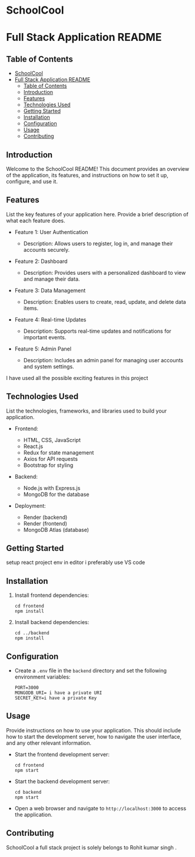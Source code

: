 # SchoolCool

# Full Stack Application README

## Table of Contents
- [SchoolCool](#schoolcool)
- [Full Stack Application README](#full-stack-application-readme)
  - [Table of Contents](#table-of-contents)
  - [Introduction](#introduction)
  - [Features](#features)
  - [Technologies Used](#technologies-used)
  - [Getting Started](#getting-started)
  - [Installation](#installation)
  - [Configuration](#configuration)
  - [Usage](#usage)
  - [Contributing](#contributing)

## Introduction

Welcome to the SchoolCool README! This document provides an overview of the application, its features, and instructions on how to set it up, configure, and use it.

## Features

List the key features of your application here. Provide a brief description of what each feature does.

- Feature 1: User Authentication
  - Description: Allows users to register, log in, and manage their accounts securely.

- Feature 2: Dashboard
  - Description: Provides users with a personalized dashboard to view and manage their data.

- Feature 3: Data Management
  - Description: Enables users to create, read, update, and delete data items.

- Feature 4: Real-time Updates
  - Description: Supports real-time updates and notifications for important events.

- Feature 5: Admin Panel
  - Description: Includes an admin panel for managing user accounts and system settings.
  
I have used all the possible exciting features in this project

## Technologies Used

List the technologies, frameworks, and libraries used to build your application.

- Frontend:
  - HTML, CSS, JavaScript
  - React.js
  - Redux for state management
  - Axios for API requests
  - Bootstrap for styling

- Backend:
  - Node.js with Express.js
  - MongoDB for the database

- Deployment:
  - Render (backend)
  - Render (frontend)
  - MongoDB Atlas (database)

## Getting Started

setup react project env in editor i preferably use VS code

## Installation



1. Install frontend dependencies:
   ```
   cd frontend
   npm install
   ```

2. Install backend dependencies:
   ```
   cd ../backend
   npm install
   ```

## Configuration

- Create a `.env` file in the `backend` directory and set the following environment variables:
   ```
   PORT=3000
   MONGODB_URI= i have a private URI
   SECRET_KEY=i have a private Key
   ```

## Usage

Provide instructions on how to use your application. This should include how to start the development server, how to navigate the user interface, and any other relevant information.

- Start the frontend development server:
   ```
   cd frontend
   npm start
   ```

- Start the backend development server:
   ```
   cd backend
   npm start
   ```

- Open a web browser and navigate to `http://localhost:3000` to access the application.


## Contributing

SchoolCool a full stack project is solely belongs to Rohit kumar singh .
